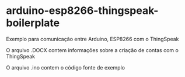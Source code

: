 # arduino-esp8266-thingspeak-boilerplate
Exemplo para comunicação entre Arduino, ESP8266 com o ThingSpeak

O arquivo .DOCX contem informações sobre a criação de contas com o ThingSpeak

O arquivo .ino contem o código fonte de exemplo
